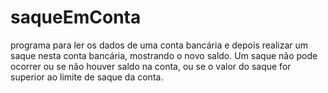 # saqueEmConta
  programa para ler os dados de uma conta bancária e depois realizar um  saque nesta conta bancária, mostrando o novo saldo. Um saque não pode ocorrer  ou se não houver saldo na conta, ou se o valor do saque for superior ao limite de  saque da conta. 
